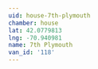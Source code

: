 ```yaml
---
uid: house-7th-plymouth
chamber: house
lat: 42.0779813
lng: -70.940981
name: 7th Plymouth
van_id: '118'
---
```

